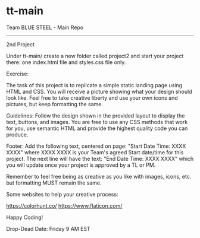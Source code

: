 # tt-main
Team BLUE STEEL - Main Repo
________________________________

2nd Project

Under tt-main/ create a new folder called project2 and start your project there: one index.html file and styles.css file only.

Exercise:

The task of this project is to replicate a simple static landing page using HTML and CSS. You will receive a picture showing what your design should look like. Feel free to take creative liberty and use your own icons and pictures, but keep formatting the same.

Guidelines: Follow the design shown in the provided layout to display the text, buttons, and images. You are free to use any CSS methods that work for you, use semantic HTML and provide the highest quality code you can produce.

Footer: Add the following text, centered on page: "Start Date Time: XXXX XXXX" where XXXX XXXX is your Team's agreed Start date/time for this project. The next line will have the text: "End Date Time: XXXX XXXX" which you will update once your project is approved by a TL or PM.

Remember to feel free being as creative as you like with images, icons, etc. but formatting MUST remain the same.

Some websites to help your creative process:

https://colorhunt.co/ https://www.flaticon.com/

Happy Coding!

Drop-Dead Date: Friday 9 AM EST